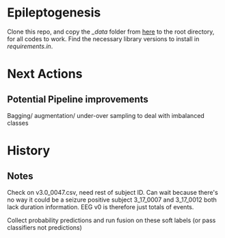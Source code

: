 # Epileptogenesis
Clone this repo, and copy the _\_data_ folder from [here](https://www.dropbox.com/sh/icfard16qqjpqrm/AAA3oMcZpGe1C0HZfqpflVIOa?dl=0) to the root directory, for all codes to work.
Find the necessary library versions to install in _requirements.in_.

# Next Actions
## Potential Pipeline improvements
Bagging/ augmentation/ under-over sampling to deal with imbalanced classes

# History

## Notes
Check on v3.0_0047.csv, need rest of subject ID. Can wait because there's no way it could be a seizure positive subject
3_17_0007 and 3_17_0012 both lack duration information. EEG v0 is therefore just totals of events. 

Collect probability predictions and run fusion on these soft labels (or pass classifiers not predictions)
